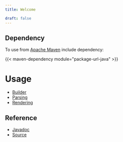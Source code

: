 ```yaml
---
title: Welcome

draft: false
---
```

## Dependency

To use from [Apache Maven](https://maven.apache.org) include dependency:

{{< maven-dependency module="package-url-java" >}}

# Usage

* [Builder](usage/builder)
* [Parsing](usage/parse)
* [Rendering](usage/render)

## Reference

* [Javadoc](maven/apidocs/)
* [Source](maven/xref/)
